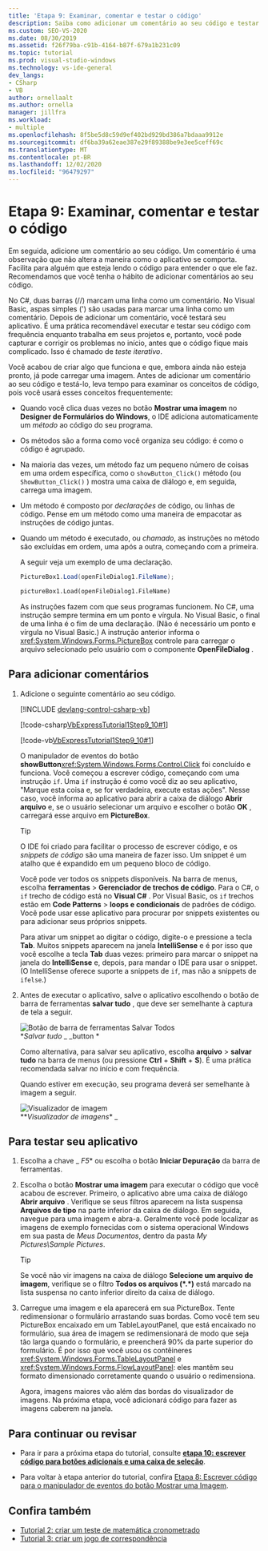 ```yaml
---
title: 'Etapa 9: Examinar, comentar e testar o código'
description: Saiba como adicionar um comentário ao seu código e testar seu aplicativo.
ms.custom: SEO-VS-2020
ms.date: 08/30/2019
ms.assetid: f26f79ba-c91b-4164-b87f-679a1b231c09
ms.topic: tutorial
ms.prod: visual-studio-windows
ms.technology: vs-ide-general
dev_langs:
- CSharp
- VB
author: ornellaalt
ms.author: ornella
manager: jillfra
ms.workload:
- multiple
ms.openlocfilehash: 8f5be5d8c59d9ef402bd929bd386a7bdaaa9912e
ms.sourcegitcommit: df6ba39a62eae387e29f89388be9e3ee5ceff69c
ms.translationtype: MT
ms.contentlocale: pt-BR
ms.lasthandoff: 12/02/2020
ms.locfileid: "96479297"
---
```

# <a name="step-9-review-comment-and-test-your-code"></a>Etapa 9: Examinar, comentar e testar o código

Em seguida, adicione um comentário ao seu código. Um comentário é uma observação que não altera a maneira como o aplicativo se comporta. Facilita para alguém que esteja lendo o código para entender o que ele faz. Recomendamos que você tenha o hábito de adicionar comentários ao seu código.

No C#, duas barras (//) marcam uma linha como um comentário. No Visual Basic, aspas simples (') são usadas para marcar uma linha como um comentário. Depois de adicionar um comentário, você testará seu aplicativo. É uma prática recomendável executar e testar seu código com frequência enquanto trabalha em seus projetos e, portanto, você pode capturar e corrigir os problemas no início, antes que o código fique mais complicado. Isso é chamado de *teste iterativo*.

Você acabou de criar algo que funciona e que, embora ainda não esteja pronto, já pode carregar uma imagem. Antes de adicionar um comentário ao seu código e testá-lo, leva tempo para examinar os conceitos de código, pois você usará esses conceitos frequentemente:

- Quando você clica duas vezes no botão **Mostrar uma imagem** no **Designer de Formulários do Windows**, o IDE adiciona automaticamente um *método* ao código do seu programa.

- Os métodos são a forma como você organiza seu código: é como o código é agrupado.

- Na maioria das vezes, um método faz um pequeno número de coisas em uma ordem específica, como o `showButton_Click()` método (ou `ShowButton_Click()` ) mostra uma caixa de diálogo e, em seguida, carrega uma imagem.

- Um método é composto por *declarações* de código, ou linhas de código. Pense em um método como uma maneira de empacotar as instruções de código juntas.

- Quando um método é executado, ou *chamado*, as instruções no método são excluídas em ordem, uma após a outra, começando com a primeira.

   A seguir veja um exemplo de uma declaração.

  ```csharp
  PictureBox1.Load(openFileDialog1.FileName);
  ```

  ```vb
  pictureBox1.Load(openFileDialog1.FileName)
  ```

   As instruções fazem com que seus programas funcionem. No C#, uma instrução sempre termina em um ponto e vírgula. No Visual Basic, o final de uma linha é o fim de uma declaração. (Não é necessário um ponto e vírgula no Visual Basic.) A instrução anterior informa o <xref:System.Windows.Forms.PictureBox> controle para carregar o arquivo selecionado pelo usuário com o componente **OpenFileDialog** .

## <a name="to-add-comments"></a>Para adicionar comentários

1. Adicione o seguinte comentário ao seu código.

     [!INCLUDE [devlang-control-csharp-vb](./includes/devlang-control-csharp-vb.md)]

     [!code-csharp[VbExpressTutorial1Step9_10#1](../ide/codesnippet/CSharp/step-9-review-comment-and-test-your-code_1.cs)]

     [!code-vb[VbExpressTutorial1Step9_10#1](../ide/codesnippet/VisualBasic/step-9-review-comment-and-test-your-code_1.vb)]

    O manipulador de eventos do botão **showButton**<xref:System.Windows.Forms.Control.Click> foi concluído e funciona. Você começou a escrever código, começando com uma instrução `if`. Uma `if` instrução é como você diz ao seu aplicativo, "Marque esta coisa e, se for verdadeira, execute estas ações". Nesse caso, você informa ao aplicativo para abrir a caixa de diálogo **Abrir arquivo** e, se o usuário selecionar um arquivo e escolher o botão **OK** , carregará esse arquivo em **PictureBox**.

    > [!TIP]
    > O IDE foi criado para facilitar o processo de escrever código, e os *snippets de código* são uma maneira de fazer isso. Um snippet é um atalho que é expandido em um pequeno bloco de código.
    >
    >  Você pode ver todos os snippets disponíveis. Na barra de menus, escolha **ferramentas**  >  **Gerenciador de trechos de código**. Para o C#, o `if` trecho de código está no **Visual C#** . Por Visual Basic, os `if` trechos estão em **Code Patterns**  >  **loops e condicionais** de padrões de código. Você pode usar esse aplicativo para procurar por snippets existentes ou para adicionar seus próprios snippets.
    >
    >  Para ativar um snippet ao digitar o código, digite-o e pressione a tecla **Tab**. Muitos snippets aparecem na janela **IntelliSense** e é por isso que você escolhe a tecla **Tab** duas vezes: primeiro para marcar o snippet na janela do **IntelliSense** e, depois, para mandar o IDE para usar o snippet. (O IntelliSense oferece suporte a snippets de `if`, mas não a snippets de `ifelse`.)

1. Antes de executar o aplicativo, salve o aplicativo escolhendo o botão de barra de ferramentas **salvar tudo** , que deve ser semelhante à captura de tela a seguir.

     ![Botão de barra de ferramentas Salvar Todos](../ide/media/express_iconsaveall.png)<br>
**_Salvar tudo_* _ _button *

     Como alternativa, para salvar seu aplicativo, escolha **arquivo**  >  **salvar tudo** na barra de menus (ou pressione **Ctrl** + **Shift** + **S**). É uma prática recomendada salvar no início e com frequência.

     Quando estiver em execução, seu programa deverá ser semelhante à imagem a seguir.

     ![Visualizador de imagem](../ide/media/express_pictureviewerdonerun.png)<br>**_Visualizador de imagens_* _

## <a name="to-test-your-app"></a>Para testar seu aplicativo

1. Escolha a chave _ *F5** ou escolha o botão **Iniciar Depuração** da barra de ferramentas.

1. Escolha o botão **Mostrar uma imagem** para executar o código que você acabou de escrever. Primeiro, o aplicativo abre uma caixa de diálogo **Abrir arquivo** . Verifique se seus filtros aparecem na lista suspensa **Arquivos de tipo** na parte inferior da caixa de diálogo. Em seguida, navegue para uma imagem e abra-a. Geralmente você pode localizar as imagens de exemplo fornecidas com o sistema operacional Windows em sua pasta de *Meus Documentos*, dentro da pasta *My Pictures\Sample Pictures*.

    > [!TIP]
    > Se você não vir imagens na caixa de diálogo **Selecione um arquivo de imagem**, verifique se o filtro **Todos os arquivos (*.\*)** está marcado na lista suspensa no canto inferior direito da caixa de diálogo.

1. Carregue uma imagem e ela aparecerá em sua PictureBox. Tente redimensionar o formulário arrastando suas bordas. Como você tem seu PictureBox encaixado em um TableLayoutPanel, que está encaixado no formulário, sua área de imagem se redimensionará de modo que seja tão larga quando o formulário, e preencherá 90% da parte superior do formulário. É por isso que você usou os contêineres <xref:System.Windows.Forms.TableLayoutPanel> e <xref:System.Windows.Forms.FlowLayoutPanel>: eles mantêm seu formato dimensionado corretamente quando o usuário o redimensiona.

     Agora, imagens maiores vão além das bordas do visualizador de imagens. Na próxima etapa, você adicionará código para fazer as imagens caberem na janela.

## <a name="to-continue-or-review"></a>Para continuar ou revisar

- Para ir para a próxima etapa do tutorial, consulte **[etapa 10: escrever código para botões adicionais e uma caixa de seleção](../ide/step-10-write-code-for-additional-buttons-and-a-check-box.md)**.

- Para voltar à etapa anterior do tutorial, confira [Etapa 8: Escrever código para o manipulador de eventos do botão Mostrar uma Imagem](../ide/step-8-write-code-for-the-show-a-picture-button-event-handler.md).

## <a name="see-also"></a>Confira também

* [Tutorial 2: criar um teste de matemática cronometrado](tutorial-2-create-a-timed-math-quiz.md)
* [Tutorial 3: criar um jogo de correspondência](tutorial-3-create-a-matching-game.md)
